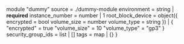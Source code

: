 <!-- BEGIN_TF_EXAMPLES -->
module "dummy"
  source             = ./dummy-module
  environment        = string | __required__
  instance_number    = number | 1
  root_block_device  = object({
    encrypted   = bool
    volume_size = number
    volume_type = string
  }) | {
    "encrypted"   = true
    "volume_size" = 10
    "volume_type" = "gp3"
  }
  security_group_ids = list | []
  tags               = map | {}
}
<!-- END_TF_EXAMPLES -->
